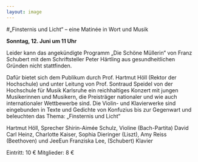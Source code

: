 ```yaml
---
layout: image
---
```


\#„Finsternis und Licht“ – eine Matinée in Wort und Musik   

**Sonntag, 12. Juni  um 11 Uhr** 

Leider kann das angekündigte Programm „Die Schöne Müllerin“ von Franz Schubert mit dem Schriftsteller Peter Härtling aus gesundheitlichen Gründen nicht stattfinden. 

Dafür bietet sich dem Publikum durch Prof. Hartmut Höll (Rektor der Hochschule) und unter Leitung von Prof. Sontraud Speidel von der Hochschule für Musik Karlsruhe ein reichhaltiges Konzert mit jungen Musikerinnen und Musikern, die Preisträger nationaler und wie auch internationaler Wettbewerbe sind. Die Violin- und Klavierwerke sind eingebunden in Texte und Gedichte von Konfuzius bis zur Gegenwart und beleuchten das Thema: „Finsternis und Licht“ 

Hartmut Höll, Sprecher
Shirin-Aimée Schulz, Violine (Bach-Partita)
David Carl Heinz, Charlotte Kaiser, Sophia Dieringer (Liszt), Amy Reiss (Beethoven) und JeeEun Franziska Lee, (Schubert) Klavier

Eintritt: 10 €		Mitglieder: 8 €
